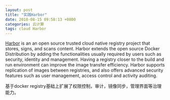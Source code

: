 ```yaml
---
layout: post
title: "实践Harbor"
date: 2018-08-15 09:58:13 +0800
categories: 云计算
tags: cloud Harbor
---
```


[Harbor](https://github.com/goharbor/harbor) is an an open source trusted cloud native registry project that stores, 
signs, and scans content. Harbor extends the open source Docker 
Distribution by adding the functionalities usually required by users 
such as security, identity and management. Having a registry closer to 
the build and run environment can improve the image transfer efficiency.
 Harbor supports replication of images between registries, and also 
offers advanced security features such as user management, access 
control and activity auditing.

基于docker registry基础上扩展了权限控制，审计，镜像同步，管理界面等治理能力。